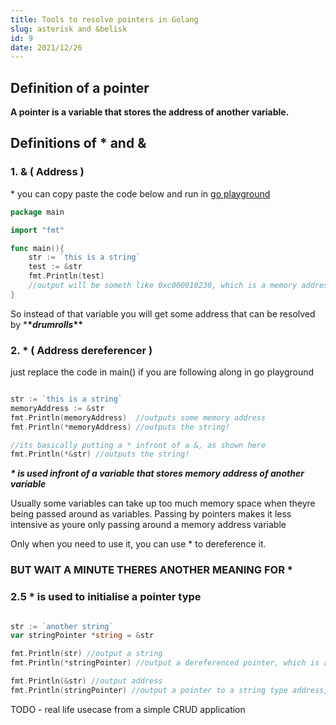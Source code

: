```yaml
---
title: Tools to resolve pointers in Golang
slug: asterisk and &belisk
id: 9
date: 2021/12/26
---
```


## Definition of a pointer

**A pointer is a variable that stores the address of another variable.**

## Definitions of \* and &

### 1. & ( Address )

\* you can copy paste the code below and run in [go playground](https://go.dev/play/)

```go
package main

import "fmt"

func main(){
    str := `this is a string`
    test := &str
    fmt.Println(test)
    //output will be someth like 0xc000010230, which is a memory address
}

```

So instead of that variable you will get some address that can be resolved by \***\*_drumrolls_\*\***

### 2. \* ( Address dereferencer )

just replace the code in main() if you are following along in go playground

```go

str := `this is a string`
memoryAddress := &str
fmt.Println(memoryAddress)  //outputs some memory address
fmt.Println(*memoryAddress) //outputs the string!

//its basically putting a * infront of a &, as shown here
fmt.Println(*&str) //outputs the string!

```

**_\* is used infront of a variable that stores memory address of another variable_**

Usually some variables can take up too much memory space when theyre being passed around as variables. Passing by pointers makes it less intensive as youre only passing around a memory address variable

Only when you need to use it, you can use \* to dereference it.

### BUT WAIT A MINUTE THERES ANOTHER MEANING FOR \*

### 2.5 \* is used to initialise a pointer type

```go

str := `another string`
var stringPointer *string = &str

fmt.Println(str) //output a string
fmt.Println(*stringPointer) //output a dereferenced pointer, which is a string

fmt.Println(&str) //output address
fmt.Println(stringPointer) //output a pointer to a string type address, which was assigned to &str

```

TODO - real life usecase from a simple CRUD application
